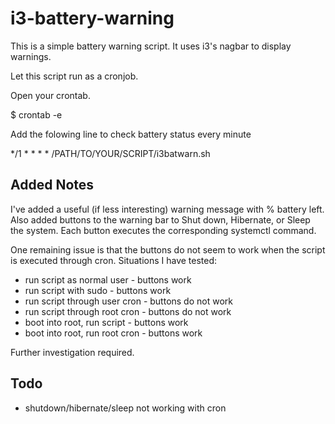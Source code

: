 ﻿i3-battery-warning
==================

This is a simple battery warning script. It uses i3's nagbar to display warnings.

Let this script run as a cronjob.

Open your crontab.

$ crontab -e

Add the folowing line to check battery status every minute

*/1 * * * * /PATH/TO/YOUR/SCRIPT/i3batwarn.sh

Added Notes
-----------
I've added a useful (if less interesting) warning message with % battery left. Also added buttons to the warning bar to Shut down, Hibernate, or Sleep the system. Each button executes the corresponding systemctl command.  

One remaining issue is that the buttons do not seem to work when the script is executed through cron. Situations I have tested:  
* run script as normal user - buttons work
* run script with sudo - buttons work
* run script through user cron - buttons do not work
* run script through root cron - buttons do not work
* boot into root, run script - buttons work
* boot into root, run root cron - buttons work  

Further investigation required.
 
Todo
----
* shutdown/hibernate/sleep not working with cron
